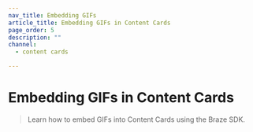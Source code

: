 ```yaml
---
nav_title: Embedding GIFs
article_title: Embedding GIFs in Content Cards
page_order: 5
description: ""
channel:
  - content cards

---
```


# Embedding GIFs in Content Cards

> Learn how to embed GIFs into Content Cards using the Braze SDK.

